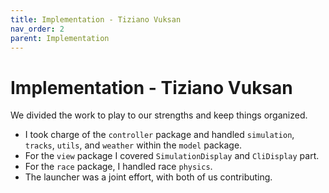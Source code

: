 ```yaml
---
title: Implementation - Tiziano Vuksan
nav_order: 2
parent: Implementation
---
```

# Implementation - Tiziano Vuksan

We divided the work to play to our strengths and keep things organized.

- I took charge of the `controller` package and handled `simulation`, `tracks`, `utils`, and `weather` within the `model` package.
- For the `view` package I covered `SimulationDisplay` and `CliDisplay` part.
- For the `race` package, I handled race `physics`.
- The launcher was a joint effort, with both of us contributing.
